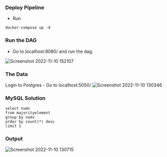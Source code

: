 ### Deploy Pipeline
- Run
```
docker-compose up -d
```

### Run the DAG
- Go to localhost:8080/ and run the dag.

![Screenshot 2022-11-10 152107](https://user-images.githubusercontent.com/65648983/201102655-cf511aad-b26c-4a2e-afed-3043e6a8ff82.png)


### The Data

Login to Postgres - Go to localhost:5050/
![Screenshot 2022-11-10 130346](https://user-images.githubusercontent.com/65648983/201074865-91bb8629-1d2b-4450-bd5e-709f7911e5e9.png)


### MySQL Solution
```
select nums
from majorityelement
group by nums
order by count(*) desc
limit 1
```
### Output
![Screenshot 2022-11-10 130715](https://user-images.githubusercontent.com/65648983/201075554-1b403eb2-146d-455f-ab32-5dbb246249ac.png)
